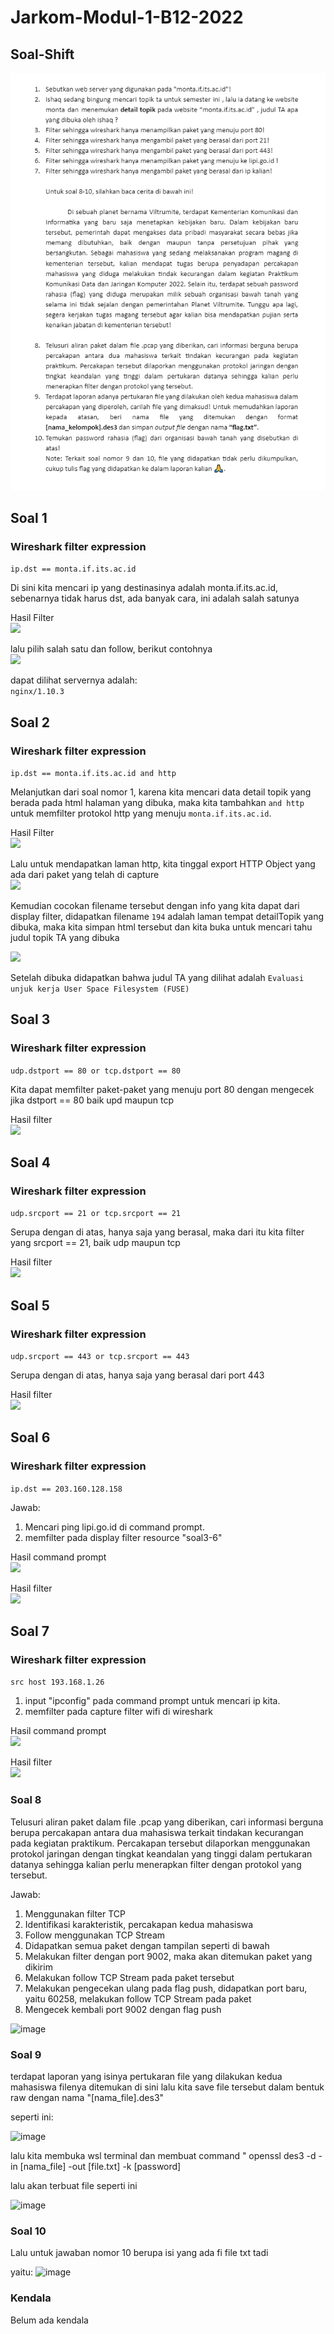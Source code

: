 # Jarkom-Modul-1-B12-2022

## Soal-Shift
![](.//images/FULLSOAL.png)

## Soal 1

### Wireshark filter expression
```ip.dst == monta.if.its.ac.id```

Di sini kita mencari ip yang destinasinya adalah monta.if.its.ac.id, sebenarnya tidak harus dst, ada banyak cara, ini adalah salah satunya<br>

Hasil Filter <br>
![](/images/Picture1.png)

lalu pilih salah satu dan follow, berikut contohnya <br>
![](/images/Picture2.png)

dapat dilihat servernya adalah:<br>
```nginx/1.10.3```

## Soal 2

### Wireshark filter expression
```ip.dst == monta.if.its.ac.id and http```

Melanjutkan dari soal nomor 1, karena kita mencari data detail topik yang berada pada html halaman yang dibuka, maka kita tambahkan ```and http``` untuk memfilter protokol http yang menuju ```monta.if.its.ac.id```. <br>

Hasil Filter<br>
![](/images/Picture3.png)

Lalu untuk mendapatkan laman http, kita tinggal export HTTP Object yang ada dari paket yang telah di capture <br>
![](/images/Picture4.png)

Kemudian cocokan filename tersebut dengan info yang kita dapat dari display filter, didapatkan filename ```194``` adalah laman tempat detailTopik yang dibuka, maka kita simpan html tersebut dan kita buka untuk mencari tahu judul topik TA yang dibuka<br>

![](/images/Picture5.png)

Setelah dibuka didapatkan bahwa judul TA yang dilihat adalah ```Evaluasi unjuk kerja User Space Filesystem (FUSE)```

## Soal 3

### Wireshark filter expression
```udp.dstport == 80 or tcp.dstport == 80```

Kita dapat memfilter paket-paket yang menuju port 80 dengan mengecek jika dstport == 80 baik upd maupun tcp<br>

Hasil filter<br>
![](/images/Picture6.png)

## Soal 4

### Wireshark filter expression
```udp.srcport == 21 or tcp.srcport == 21```

Serupa dengan di atas, hanya saja yang berasal, maka dari itu kita filter yang srcport == 21, baik udp maupun tcp<br>

Hasil filter<br>
![](/images/Picture7.png)

## Soal 5

### Wireshark filter expression
```udp.srcport == 443 or tcp.srcport == 443```

Serupa dengan di atas, hanya saja yang berasal dari port 443<br>

Hasil filter<br>
![](/images/Picture8.png)

## Soal 6

### Wireshark filter expression
```ip.dst == 203.160.128.158```

Jawab: 
1. Mencari ping lipi.go.id di command prompt.
2. memfilter pada display filter resource "soal3-6"

Hasil command prompt<br>
![](/images/Picture9.png)

Hasil filter<br>
![](/images/Picture10.png)

## Soal 7

### Wireshark filter expression
```src host 193.168.1.26```

1. input "ipconfig" pada command prompt untuk mencari ip kita.
2. memfilter pada capture filter wifi di wireshark

Hasil command prompt<br>
![](/images/Picture11.png)

Hasil filter<br>
![](/images/Picture12.png)

### Soal 8

Telusuri aliran paket dalam file .pcap yang diberikan, cari informasi berguna berupa percakapan antara dua mahasiswa terkait tindakan kecurangan pada kegiatan praktikum. Percakapan tersebut dilaporkan menggunakan protokol jaringan dengan tingkat keandalan yang tinggi dalam pertukaran datanya sehingga kalian perlu menerapkan filter dengan protokol yang tersebut.

Jawab:

1. Menggunakan filter TCP
2. Identifikasi karakteristik, percakapan kedua mahasiswa
3. Follow menggunakan TCP Stream
4. Didapatkan semua paket dengan tampilan seperti di bawah
5. Melakukan filter dengan port 9002, maka akan ditemukan paket yang dikirim
6. Melakukan follow TCP Stream pada paket tersebut
7. Melakukan pengecekan ulang pada flag push, didapatkan port baru, yaitu 60258, melakukan follow TCP Stream pada paket
8. Mengecek kembali port 9002 dengan flag push

![image](https://user-images.githubusercontent.com/73664125/192088822-56e0f1c7-4f7a-48c6-9142-c0f3501a8f0f.png)

### Soal 9
terdapat laporan yang isinya pertukaran file yang dilakukan kedua mahasiswa filenya ditemukan di sini lalu kita save file tersebut dalam bentuk raw dengan nama
"[nama_file].des3"

seperti ini:

![image](https://user-images.githubusercontent.com/73664125/192090384-745303b9-857e-4aab-aa4a-7448343b787d.png)

lalu kita membuka wsl terminal dan membuat command " openssl des3 -d -in [nama_file] -out [file.txt] -k [password]

lalu akan terbuat file seperti ini 

![image](https://user-images.githubusercontent.com/73664125/192090629-6a36a850-8b14-47b9-8f6f-4d5164f24180.png)

### Soal 10

Lalu untuk jawaban nomor 10 berupa isi yang ada fi file txt tadi

yaitu:
![image](https://user-images.githubusercontent.com/73664125/192092189-d0599007-1790-47b4-80e3-087c673838b7.png)

### Kendala

Belum ada kendala
